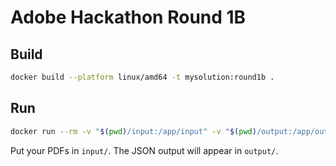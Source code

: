 # Adobe Hackathon Round 1B

## Build

```bash
docker build --platform linux/amd64 -t mysolution:round1b .
```

## Run

```bash
docker run --rm -v "$(pwd)/input:/app/input" -v "$(pwd)/output:/app/output" --network none mysolution:round1b
```

Put your PDFs in `input/`. The JSON output will appear in `output/`.
